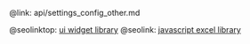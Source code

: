 @link: api/settings_config_other.md

@seolinktop: [ui widget library](https://webix.com)
@seolink: [javascript excel library](https://webix.com/widget/excel_viewer/)
